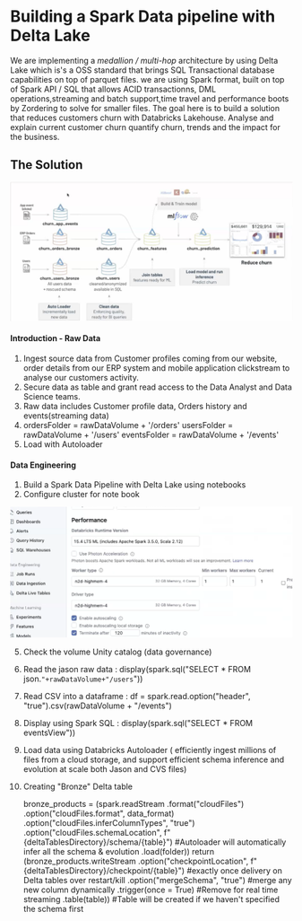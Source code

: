 # Building a Spark Data pipeline with Delta Lake

 We are implementing a *medallion / multi-hop* architecture by using Delta Lake which is's a OSS standard that brings SQL Transactional database capabilities on top of parquet files.
we are using Spark format, built on top of Spark API / SQL that allows ACID transactionns, DML operations,streaming and batch support,time travel and performance boots by Zordering to 
solve for smaller files. The goal here is to build a solution that reduces customers churn with Databricks Lakehouse. 
Analyse and explain current customer churn quantify churn, trends and the impact for the business.

## The Solution
![](solution.png)
#### Introduction - Raw Data
1.  Ingest source data from  Customer profiles coming from our website, order details from our ERP system and mobile application clickstream to analyse our customers activity.
2.  Secure data as table  and grant read access to the Data Analyst and Data Science teams.
3.  Raw data includes Customer profile data, Orders history and events(streaming data)
4.  ordersFolder = rawDataVolume + '/orders'
    usersFolder = rawDataVolume + '/users'
    eventsFolder = rawDataVolume + '/events'
5. Load with Autoloader
   
 #### Data Engineering 
 1.  Build a Spark Data Pipeline with Delta Lake using notebooks
 2.  Configure cluster for note book
    
![](cluster.png)

 5.  Check the volume Unity catalog (data governance)
 6.  Read the jason raw data : display(spark.sql("SELECT * FROM json.`"+rawDataVolume+"/users`"))
 7.  Read CSV into a dataframe : df = spark.read.option("header", "true").csv(rawDataVolume + "/events")
 8.  Display using Spark SQL : display(spark.sql("SELECT * FROM eventsView"))
 9.  Load data using Databricks Autoloader ( efficiently ingest millions of files from a cloud storage, and support efficient schema inference and evolution at scale both Jason and CVS files)
 10.  Creating "Bronze" Delta table
     
        bronze_products = (spark.readStream
                      .format("cloudFiles")
                      .option("cloudFiles.format", data_format)
                      .option("cloudFiles.inferColumnTypes", "true")
                      .option("cloudFiles.schemaLocation",
                              f"{deltaTablesDirectory}/schema/{table}") #Autoloader will automatically infer all the schema & evolution
                      .load(folder))
  return (bronze_products.writeStream
            .option("checkpointLocation",
                    f"{deltaTablesDirectory}/checkpoint/{table}") #exactly once delivery on Delta tables over restart/kill
            .option("mergeSchema", "true") #merge any new column dynamically
            .trigger(once = True) #Remove for real time streaming
            .table(table)) #Table will be created if we haven't specified the schema first


























      
